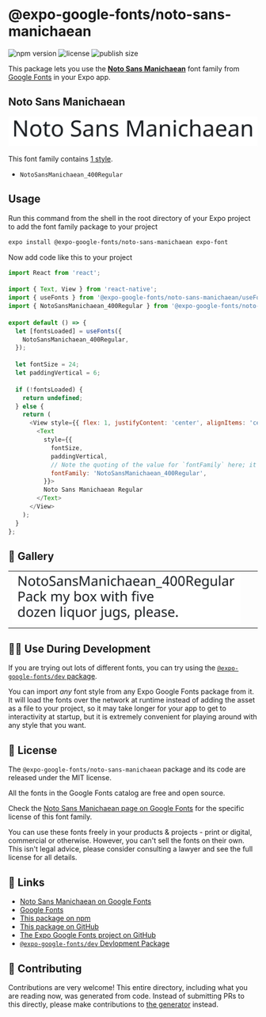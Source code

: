 # @expo-google-fonts/noto-sans-manichaean

![npm version](https://flat.badgen.net/npm/v/@expo-google-fonts/noto-sans-manichaean)
![license](https://flat.badgen.net/github/license/expo/google-fonts)
![publish size](https://flat.badgen.net/packagephobia/install/@expo-google-fonts/noto-sans-manichaean)

This package lets you use the [**Noto Sans Manichaean**](https://fonts.google.com/specimen/Noto+Sans+Manichaean) font family from [Google Fonts](https://fonts.google.com/) in your Expo app.

## Noto Sans Manichaean

![Noto Sans Manichaean](./font-family.png)

This font family contains [1 style](#-gallery).

- `NotoSansManichaean_400Regular`

## Usage

Run this command from the shell in the root directory of your Expo project to add the font family package to your project
```sh
expo install @expo-google-fonts/noto-sans-manichaean expo-font
```

Now add code like this to your project
```js
import React from 'react';

import { Text, View } from 'react-native';
import { useFonts } from '@expo-google-fonts/noto-sans-manichaean/useFonts';
import { NotoSansManichaean_400Regular } from '@expo-google-fonts/noto-sans-manichaean/400Regular';

export default () => {
  let [fontsLoaded] = useFonts({
    NotoSansManichaean_400Regular,
  });

  let fontSize = 24;
  let paddingVertical = 6;

  if (!fontsLoaded) {
    return undefined;
  } else {
    return (
      <View style={{ flex: 1, justifyContent: 'center', alignItems: 'center' }}>
        <Text
          style={{
            fontSize,
            paddingVertical,
            // Note the quoting of the value for `fontFamily` here; it expects a string!
            fontFamily: 'NotoSansManichaean_400Regular',
          }}>
          Noto Sans Manichaean Regular
        </Text>
      </View>
    );
  }
};

```

## 🔡 Gallery


||||
|-|-|-|
|![NotoSansManichaean_400Regular](.//400Regular/NotoSansManichaean_400Regular.ttf.png)||||


## 👩‍💻 Use During Development

If you are trying out lots of different fonts, you can try using the [`@expo-google-fonts/dev` package](https://github.com/freeboub/google-fonts/tree/master/font-packages/dev#readme).

You can import *any* font style from any Expo Google Fonts package from it. It will load the fonts
over the network at runtime instead of adding the asset as a file to your project, so it may take longer
for your app to get to interactivity at startup, but it is extremely convenient
for playing around with any style that you want.

## 📖 License

The `@expo-google-fonts/noto-sans-manichaean` package and its code are released under the MIT license.

All the fonts in the Google Fonts catalog are free and open source.

Check the [Noto Sans Manichaean page on Google Fonts](https://fonts.google.com/specimen/Noto+Sans+Manichaean) for the specific license of this font family.

You can use these fonts freely in your products & projects - print or digital, commercial or otherwise. However, you can't sell the fonts on their own. This isn't legal advice, please consider consulting a lawyer and see the full license for all details.

## 🔗 Links

- [Noto Sans Manichaean on Google Fonts](https://fonts.google.com/specimen/Noto+Sans+Manichaean)
- [Google Fonts](https://fonts.google.com/)
- [This package on npm](https://www.npmjs.com/package/@expo-google-fonts/noto-sans-manichaean)
- [This package on GitHub](https://github.com/freeboub/google-fonts/tree/master/font-packages/noto-sans-manichaean)
- [The Expo Google Fonts project on GitHub](https://github.com/freeboub/google-fonts)
- [`@expo-google-fonts/dev` Devlopment Package](https://github.com/freeboub/google-fonts/tree/master/font-packages/dev)

## 🤝 Contributing

Contributions are very welcome! This entire directory, including what you are reading now, was generated from code. Instead of submitting PRs to this directly, please make contributions to [the generator](https://github.com/freeboub/google-fonts/tree/master/packages/generator) instead.
